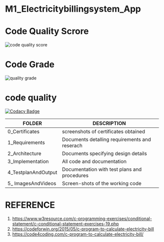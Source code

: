 
# M1_Electricitybillingsystem_App

# Code Quality Scrore
![code quality score](https://api.codiga.io/project/31081/score/svg)

# Code Grade
![quality grade](https://api.codiga.io/project/31081/status/svg)

# code quality
[![Codacy Badge](https://app.codacy.com/project/badge/Grade/e2cd94ae4d26403ca19ee18ecadab603)](https://www.codacy.com/gh/G-sakthi/M1_Electricitybillingsystem_App/dashboard?utm_source=github.com&amp;utm_medium=referral&amp;utm_content=G-sakthi/M1_Electricitybillingsystem_App&amp;utm_campaign=Badge_Grade)

|**FOLDER**|**DESCRIPTION**|
|--|--|
|0_Certificates|screenshots of certificates obtained|
|1_Requirements|Documents detalling requirements and reserach|
|2_Architecture|Documents specifying design details|
|3_Implementation|All code and documentation|
|4_TestplanAndOutput|Documentation with test plans and procedures|
|5_ ImagesAndVideos|Screen-shots of the working code|

# REFERENCE
1) https://www.w3resource.com/c-programming-exercises/conditional-statement/c-conditional-statement-exercises-19.php
2) https://codeforwin.org/2015/05/c-program-to-calculate-electricity-bill
3) https://code4coding.com/c-program-to-calculate-electricity-bill/
